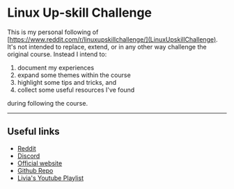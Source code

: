 # Linux Up-skill Challenge

This is my personal following of [https://www.reddit.com/r/linuxupskillchallenge/](LinuxUpskillChallenge). It's not intended to replace, extend, or in any other way challenge the original course.  Instead I intend to:

1. document my experiences
2. expand some themes within the course
3. highlight some tips and tricks, and
4. collect some useful resources I've found

during following the course.

----

## Useful links

+ [Reddit](https://www.reddit.com/r/linuxupskillchallenge)
+ [Discord](https://discordapp.com/invite/wd4Zqyk)
+ [Official website](https://linuxupskillchallenge.com/)
+ [Github Repo](https://github.com/snori74/linuxupskillchallenge)
+ [Livia\'s Youtube Playlist](https://www.youtube.com/playlist?list=PL4mta2djduQQaLFxhnJP1qw9y4IsJW-jU)
